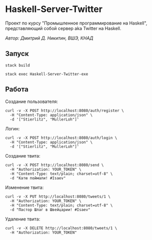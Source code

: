 # Haskell-Server-Twitter
Проект по курсу "Промышленное программирование на Haskell", представляющий собой сервер aka Twitter на Haskell.

_Автор: Дмитрий Д. Никитин, ВШЭ, КНАД_

## Запуск
```
stack build
```
```
stack exec Haskell-Server-Twitter-exe
```

## Работа
Создание пользователя:
```
curl -v -X POST http://localhost:8080/auth/register \
  -H "Content-Type: application/json" \
  -d '["Stierlitz", "MullerLoh"]'
```

Логин:
```
curl -v -X POST http://localhost:8080/auth/login \
  -H "Content-Type: application/json" \
  -d '["Stierlitz", "MullerLoh"]'
```

Создание твита:
```
curl -v -X POST http://localhost:8080/send \
  -H "Authorization: YOUR_TOKEN" \
  -H "Content-Type: text/plain; charset=utf-8" \
  -d "Катю поймали! #Isaev"
```

Изменение твита:
```
curl -v -X PUT http://localhost:8080/tweets/1 \
  -H "Authorization: YOUR_TOKEN" \
  -H "Content-Type: text/plain; charset=utf-8" \
  -d "Пастор Шлаг в Швейцарии! #Isaev"
```

Удаление твита:
```
curl -v -X DELETE http://localhost:8080/tweets/1 \
  -H "Authorization: YOUR_TOKEN"
```
